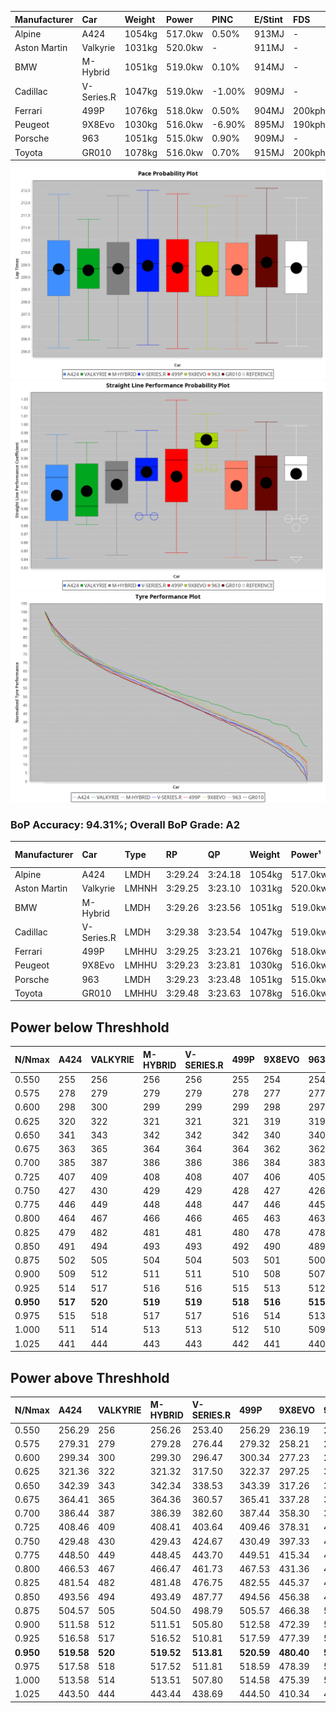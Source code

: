 | Manufacturer | Car        | Weight | Power   | PINC    | E/Stint | FDS     |
|:-|:-|:-|:-|:-|:-|:-|
| Alpine       | A424       | 1054kg | 517.0kw | 0.50%   | 913MJ   |    -    |
| Aston Martin | Valkyrie   | 1031kg | 520.0kw |    -    | 911MJ   |    -    |
| BMW          | M-Hybrid   | 1051kg | 519.0kw | 0.10%   | 914MJ   |    -    |
| Cadillac     | V-Series.R | 1047kg | 519.0kw | -1.00%  | 909MJ   |    -    |
| Ferrari      | 499P       | 1076kg | 518.0kw | 0.50%   | 904MJ   | 200kph  |
| Peugeot      | 9X8Evo     | 1030kg | 516.0kw | -6.90%  | 895MJ   | 190kph  |
| Porsche      | 963        | 1051kg | 515.0kw | 0.90%   | 909MJ   |    -    |
| Toyota       | GR010      | 1078kg | 516.0kw | 0.70%   | 915MJ   | 200kph  |

![PACECHART](./IMG/ACOMETHOD.png)
![STRAIGHTLINEPERFORMANCECHART](./IMG/ACOMETHOD_sp.png)
![TYREPERFORMANCECHART](./IMG/ACOMETHOD_tw.png)

### BoP Accuracy: 94.31%; Overall BoP Grade: A2
| Manufacturer | Car        | Type  | RP      | QP      | Weight | Power¹  | Threshhold | PINC    | Power²   | E/Stint | AVG Vmax  | FDS     | RDLC | L/Stint | BOP-Grade | Model Accuracy | Model Points | Match%  | SimDiff |
|:-|:-|:-|:-|:-|:-|:-|:-|:-|:-|:-|:-|:-|:-|:-|:-|:-|:-|:-|:-|
| Alpine       | A424       | LMDH  | 3:29.24 | 3:24.18 | 1054kg | 517.0kw | 210.0kph   | 0.50%   | 519.60kw |  913MJ  | 320.11kph |    -    | 1.02 | 12      | ~A1       | 98.45%         | 2220         | 99.03%  | +0.05   |
| Aston Martin | Valkyrie   | LMHNH | 3:29.25 | 3:23.10 | 1031kg | 520.0kw | 210.0kph   |    -    | 520.00kw |  911MJ  | 322.44kph |    -    | 1.05 | 12      | +C2       | 100.00%        | 466          | 72.99%  | #       |
| BMW          | M-Hybrid   | LMDH  | 3:29.26 | 3:23.56 | 1051kg | 519.0kw | 210.0kph   | 0.10%   | 519.50kw |  914MJ  | 322.61kph |    -    | 1.02 | 12      | ~A1       | 100.00%        | 3339         | 100.00% | +0.16   |
| Cadillac     | V-Series.R | LMDH  | 3:29.38 | 3:23.54 | 1047kg | 519.0kw | 210.0kph   | -1.00%  | 513.80kw |  909MJ  | 323.89kph |    -    | 1.02 | 12      | ~A1       | 99.03%         | 6041         | 96.63%  | +0.09   |
| Ferrari      | 499P       | LMHHU | 3:29.25 | 3:23.21 | 1076kg | 518.0kw | 210.0kph   | 0.50%   | 520.60kw |  904MJ  | 322.91kph | 200kph  | 1.03 | 12      | ~A1       | 99.97%         | 7286         | 100.00% | +0.41   |
| Peugeot      | 9X8Evo     | LMHHU | 3:29.23 | 3:23.81 | 1030kg | 516.0kw | 210.0kph   | -6.90%  | 480.40kw |  895MJ  | 329.32kph | 190kph  | 1.03 | 12      | +B1       | 100.00%        | 1890         | 87.12%  | +0.32   |
| Porsche      | 963        | LMDH  | 3:29.23 | 3:23.48 | 1051kg | 515.0kw | 210.0kph   | 0.90%   | 519.60kw |  909MJ  | 322.17kph |    -    | 1.02 | 12      | ~A1       | 99.89%         | 15174        | 100.00% | +0.60   |
| Toyota       | GR010      | LMHHU | 3:29.48 | 3:23.63 | 1078kg | 516.0kw | 210.0kph   | 0.70%   | 519.60kw |  915MJ  | 321.32kph | 200kph  | 1.02 | 12      | ~A1       | 99.82%         | 5457         | 98.69%  | +0.22   |

## Power below Threshhold
| N/Nmax    | A424    | VALKYRIE | M-HYBRID | V-SERIES.R | 499P    | 9X8EVO  | 963     | GR010   |
|:-|:-|:-|:-|:-|:-|:-|:-|:-|
|  0.550    |  255    |  256     |  256     |  256       |  255    |  254    |  254    |  254    |
|  0.575    |  278    |  279     |  279     |  279       |  278    |  277    |  277    |  277    |
|  0.600    |  298    |  300     |  299     |  299       |  299    |  298    |  297    |  298    |
|  0.625    |  320    |  322     |  321     |  321       |  321    |  319    |  319    |  319    |
|  0.650    |  341    |  343     |  342     |  342       |  342    |  340    |  340    |  340    |
|  0.675    |  363    |  365     |  364     |  364       |  364    |  362    |  362    |  362    |
|  0.700    |  385    |  387     |  386     |  386       |  386    |  384    |  383    |  384    |
|  0.725    |  407    |  409     |  408     |  408       |  407    |  406    |  405    |  406    |
|  0.750    |  427    |  430     |  429     |  429       |  428    |  427    |  426    |  427    |
|  0.775    |  446    |  449     |  448     |  448       |  447    |  446    |  445    |  446    |
|  0.800    |  464    |  467     |  466     |  466       |  465    |  463    |  463    |  463    |
|  0.825    |  479    |  482     |  481     |  481       |  480    |  478    |  478    |  478    |
|  0.850    |  491    |  494     |  493     |  493       |  492    |  490    |  489    |  490    |
|  0.875    |  502    |  505     |  504     |  504       |  503    |  501    |  500    |  501    |
|  0.900    |  509    |  512     |  511     |  511       |  510    |  508    |  507    |  508    |
|  0.925    |  514    |  517     |  516     |  516       |  515    |  513    |  512    |  513    |
| **0.950** | **517** | **520**  | **519**  | **519**    | **518** | **516** | **515** | **516** |
|  0.975    |  515    |  518     |  517     |  517       |  516    |  514    |  513    |  514    |
|  1.000    |  511    |  514     |  513     |  513       |  512    |  510    |  509    |  510    |
|  1.025    |  441    |  444     |  443     |  443       |  442    |  441    |  440    |  441    |

## Power above Threshhold
| N/Nmax    | A424       | VALKYRIE | M-HYBRID   | V-SERIES.R | 499P       | 9X8EVO     | 963        | GR010      |
|:-|:-|:-|:-|:-|:-|:-|:-|:-|
|  0.550    |  256.29    |  256     |  256.26    |  253.40    |  256.29    |  236.19    |  256.31    |  256.30    |
|  0.575    |  279.31    |  279     |  279.28    |  276.44    |  279.32    |  258.21    |  279.34    |  279.33    |
|  0.600    |  299.34    |  300     |  299.30    |  296.47    |  300.34    |  277.23    |  299.37    |  299.35    |
|  0.625    |  321.36    |  322     |  321.32    |  317.50    |  322.37    |  297.25    |  321.39    |  321.38    |
|  0.650    |  342.39    |  343     |  342.34    |  338.53    |  343.39    |  317.26    |  342.42    |  342.40    |
|  0.675    |  364.41    |  365     |  364.36    |  360.57    |  365.41    |  337.28    |  364.45    |  364.43    |
|  0.700    |  386.44    |  387     |  386.39    |  382.60    |  387.44    |  358.30    |  386.47    |  386.46    |
|  0.725    |  408.46    |  409     |  408.41    |  403.64    |  409.46    |  378.31    |  408.50    |  408.48    |
|  0.750    |  429.48    |  430     |  429.43    |  424.67    |  430.49    |  397.33    |  429.52    |  429.51    |
|  0.775    |  448.50    |  449     |  448.45    |  443.70    |  449.51    |  415.34    |  448.55    |  448.53    |
|  0.800    |  466.53    |  467     |  466.47    |  461.73    |  467.53    |  431.36    |  466.57    |  466.55    |
|  0.825    |  481.54    |  482     |  481.48    |  476.75    |  482.55    |  445.37    |  481.59    |  481.57    |
|  0.850    |  493.56    |  494     |  493.49    |  487.77    |  494.56    |  456.38    |  493.60    |  493.58    |
|  0.875    |  504.57    |  505     |  504.50    |  498.79    |  505.57    |  466.38    |  504.62    |  504.59    |
|  0.900    |  511.58    |  512     |  511.51    |  505.80    |  512.58    |  472.39    |  511.63    |  511.60    |
|  0.925    |  516.58    |  517     |  516.52    |  510.81    |  517.59    |  477.39    |  516.63    |  516.61    |
| **0.950** | **519.58** | **520**  | **519.52** | **513.81** | **520.59** | **480.40** | **519.64** | **519.61** |
|  0.975    |  517.58    |  518     |  517.52    |  511.81    |  518.59    |  478.39    |  517.63    |  517.61    |
|  1.000    |  513.58    |  514     |  513.51    |  507.80    |  514.58    |  475.39    |  513.63    |  513.60    |
|  1.025    |  443.50    |  444     |  443.44    |  438.69    |  444.50    |  410.34    |  443.54    |  443.52    |
